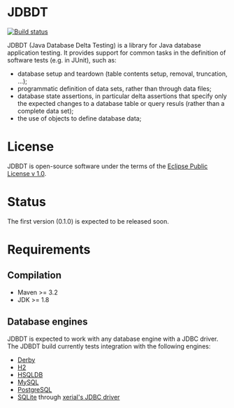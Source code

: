 # JDBDT  
[![Build status](https://api.travis-ci.org/edrdo/jdbdt.png?branch=master)](https://travis-ci.org/edrdo/jdbdt)

JDBDT (Java Database Delta Testing) is a library for 
Java database application testing.
It provides support for common tasks in 
the definition of software tests (e.g. in JUnit), such as: 

* database setup and teardown 
(table contents setup, removal, truncation, ...);
* programmatic definition of data sets, rather than 
through data files;
* database state assertions, in particular delta 
assertions that specify only the expected changes
to a database table or query resuls 
(rather than a complete data set);
* the use of objects to define database data;

# License

JDBDT is open-source software under the terms of the 
[Eclipse Public License v 1.0](http://www.eclipse.org/legal/epl-v10.html).

# Status

The first version (0.1.0) is expected to be released soon.

# Requirements

## Compilation 

* Maven >= 3.2 
* JDK >= 1.8

## Database engines

JDBDT is expected to work with any database engine with a JDBC driver.
The JDBDT build currently tests integration with the following engines:

* [Derby](https://db.apache.org/derby) 
* [H2](http://www.h2database.com)
* [HSQLDB](http://hsqldb.org)
* [MySQL](http://mysql.com) 
* [PostgreSQL](http://postgresql.org) 
* [SQLite](https://www.sqlite.org) through [xerial's JDBC driver](https://github.com/xerial/sqlite-jdbc)

